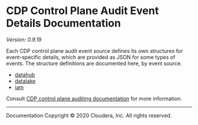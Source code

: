 # CDP Control Plane Audit Event Details Documentation

*Version: 0.9.19*

Each CDP control plane audit event source defines its own structures for
event-specific details, which are provided as JSON for some types of events.
The structure definitions are documented here, by event source.

* [datahub](./datahub/index.html)
* [datalake](./datalake/index.html)
* [iam](./iam/index.html)

Consult [CDP control plane auditing documentation](https://docs.cloudera.com/management-console/cloud/auditing/topics/mc-auditing-control-plane-activity.html)
for more information.

----

Documentation Copyright © 2020 Cloudera, Inc. All rights reserved.

